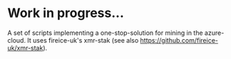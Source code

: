 # Work in progress...

A set of scripts implementing a one-stop-solution for mining in the azure-cloud. It uses fireice-uk's xmr-stak (see also https://github.com/fireice-uk/xmr-stak).

